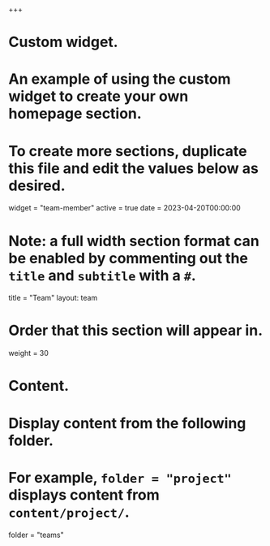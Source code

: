 +++
# Custom widget.
# An example of using the custom widget to create your own homepage section.
# To create more sections, duplicate this file and edit the values below as desired.
widget = "team-member"
active = true
date = 2023-04-20T00:00:00

# Note: a full width section format can be enabled by commenting out the `title` and `subtitle` with a `#`.
title = "Team"
layout: team

# Order that this section will appear in.
weight = 30

# Content.
# Display content from the following folder.
# For example, `folder = "project"` displays content from `content/project/`.
folder = "teams"




